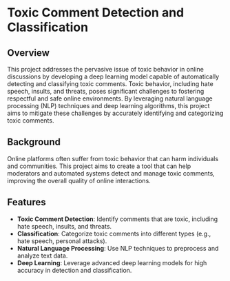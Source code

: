 # Toxic Comment Detection and Classification

## Overview

This project addresses the pervasive issue of toxic behavior in online discussions by developing a deep learning model capable of automatically detecting and classifying toxic comments. 
Toxic behavior, including hate speech, insults, and threats, poses significant challenges to fostering respectful and safe online environments. 
By leveraging natural language processing (NLP) techniques and deep learning algorithms, this project aims to mitigate these challenges by accurately identifying and categorizing toxic comments.


## Background

Online platforms often suffer from toxic behavior that can harm individuals and communities. 
This project aims to create a tool that can help moderators and automated systems detect and manage toxic comments, improving the overall quality of online interactions.

## Features

- **Toxic Comment Detection**: Identify comments that are toxic, including hate speech, insults, and threats.
- **Classification**: Categorize toxic comments into different types (e.g., hate speech, personal attacks).
- **Natural Language Processing**: Use NLP techniques to preprocess and analyze text data.
- **Deep Learning**: Leverage advanced deep learning models for high accuracy in detection and classification.
